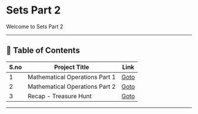 # Sets Part 2

Welcome to Sets Part 2

---

## 📅 Table of Contents

| S.no | Project Title                          | Link                                      |
|------|----------------------------------------|-------------------------------------------|
| 1    | Mathematical Operations Part 1         | [Goto](1/README.md)                       |
| 2    | Mathematical Operations Part 2         | [Goto](2/README.md)                       |
| 3    | Recap - Treasure Hunt                  | [Goto](3/README.md)                       |




---

